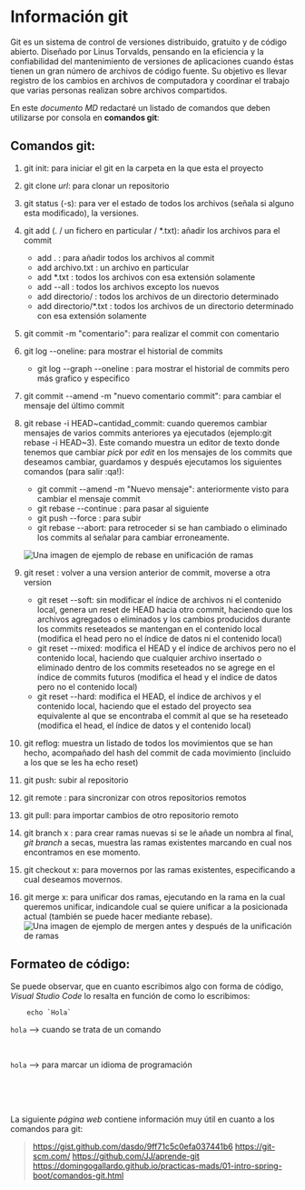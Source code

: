  # Información git

 Git es un sistema de control de versiones distribuido, gratuito y de código abierto. Diseñado por Linus Torvalds, pensando en la eficiencia y la confiabilidad del mantenimiento de versiones de aplicaciones cuando éstas tienen un gran número de archivos de código fuente. Su objetivo es llevar registro de los cambios en archivos de computadora y coordinar el trabajo que varias personas realizan sobre archivos compartidos.
 
 En este *documento MD* redactaré un listado de comandos que deben utilizarse por consola en **comandos git**:

 ## Comandos git:

1. git init: para iniciar el git en la carpeta en la que esta el proyecto
2. git clone *url*: para clonar un repositorio
3. git status (-s): para ver el estado de todos los archivos (señala si alguno esta modificado), la versiones.
4. git add (. / un fichero en particular / *.txt): añadir los archivos para el commit
   * add . : para añadir todos los archivos al commit
   * add archivo.txt : un archivo en particular
   * add *.txt : todos los archivos con esa extensión solamente
   * add --all : todos los archivos excepto los nuevos
   * add directorio/ : todos los archivos de un directorio determinado 
   * add directorio/*.txt : todos los archivos de un directorio determinado con esa extensión solamente

5. git commit -m "comentario": para realizar el commit con comentario
6. git log --oneline: para mostrar el historial de commits
   * git log --graph --oneline : para mostrar el historial de commits pero más grafico y especifico

7. git commit --amend -m "nuevo comentario commit": para cambiar el mensaje del último commit
8. git rebase -i HEAD~cantidad_commit: cuando queremos cambiar mensajes de varios commits anteriores ya ejecutados (ejemplo:git rebase -i HEAD~3). Este comando muestra un editor de texto donde tenemos que cambiar *pick* por *edit* en los mensajes de los commits que deseamos cambiar, guardamos y después ejecutamos los siguientes comandos (para salir :qa!):
   * git commit --amend -m "Nuevo mensaje": anteriormente visto para cambiar el mensaje commit
   * git rebase --continue : para pasar al siguiente
   * git push --force : para subir 
   * git rebase --abort: para retroceder si se han cambiado o eliminado los commits al señalar para cambiar erroneamente.

   ![Una imagen de ejemplo de rebase en unificación de ramas](https://wac-cdn.atlassian.com/dam/jcr:e4a40899-636b-4988-9774-eaa8a440575b/02.svg?cdnVersion=1316)

9. git reset : volver a una version anterior de commit, moverse a otra version
   * git reset --soft: sin modificar el índice de archivos ni el contenido local, genera un reset de HEAD hacia otro commit, haciendo que los archivos agregados o eliminados y los cambios producidos durante los commits reseteados se mantengan en el contenido local  (modifica el head pero no el índice de datos ni el contenido local)
   * git reset --mixed: modifica el HEAD y el índice de archivos pero no el contenido local, haciendo que cualquier archivo insertado o eliminado dentro de los commits reseteados no se agrege en el índice de commits futuros (modifica el head y el índice de datos pero no el contenido local)
   * git reset --hard: modifica el HEAD, el índice de archivos y el contenido local, haciendo que el estado del proyecto sea equivalente al que se encontraba el commit al que se ha reseteado (modifica el head, el índice de datos y el contenido local)

10. git reflog: muestra un listado de todos los movimientos que se han hecho, acompañado del hash del commit de cada movimiento (incluido a los que se les ha echo reset)
11. git push:  subir al repositorio
12. git remote : para sincronizar con otros repositorios remotos
13. git pull: para importar cambios de otro repositorio remoto
14. git branch x : para crear ramas nuevas si se le añade un nombra al final, *git branch* a secas, muestra las ramas existentes marcando en cual nos encontramos en ese momento.
15. git checkout x: para movernos por las ramas existentes, especificando a cual deseamos movernos.
16. git merge x: para unificar dos ramas, ejecutando en la rama en la cual queremos unificar, indicandole cual se quiere unificar a la posicionada actual (también se puede hacer mediante rebase).
  ![Una imagen de ejemplo de mergen antes y después de la unificación de ramas](https://wac-cdn.atlassian.com/dam/jcr:91b1bdf5-fda3-4d20-b108-0bb9eea402b2/08.svg?cdnVersion=1316)


 

 ## Formateo de código:

Se puede observar, que en cuanto escribimos algo con forma de código, *Visual Studio Code* lo resalta en función de como lo escribimos:

        echo `Hola`


`hola` --> cuando se trata de un comando

</br>

```hola``` --> para marcar un idioma de programación

<br>
<br>
<br>   


La siguiente _página web_ contiene información muy útil en cuanto a los comandos para git:

>https://gist.github.com/dasdo/9ff71c5c0efa037441b6
>https://git-scm.com/
https://github.com/JJ/aprende-git
>https://domingogallardo.github.io/practicas-mads/01-intro-spring-boot/comandos-git.html


